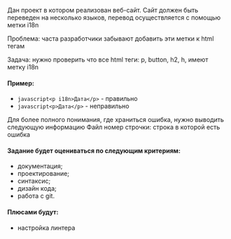 Дан проект в котором реализован веб-сайт. Сайт должен быть переведен на несколько языков, перевод осуществляется с помощью метки i18n

Проблема: часта разработчики забывают добавить эти метки к html тегам

Задача: нужно проверить что все html теги: p, button, h2, h, имеют метку i18n

#### Пример:

- ```javascript<p i18n>Дата</p>``` - правильно
- ```javascript<p>Дата</p>``` - неправильно

Для более полного понимания, где храниться ошибка, нужно выводить следующую информацию
Файл
номер строчки: строка в которой есть ошибка

#### Задание будет оцениваться по следующим критериям:
- документация; 
- проектирование; 
- синтаксис; 
- дизайн кода;
- работа с git.

#### Плюсами будут:
- настройка линтера
